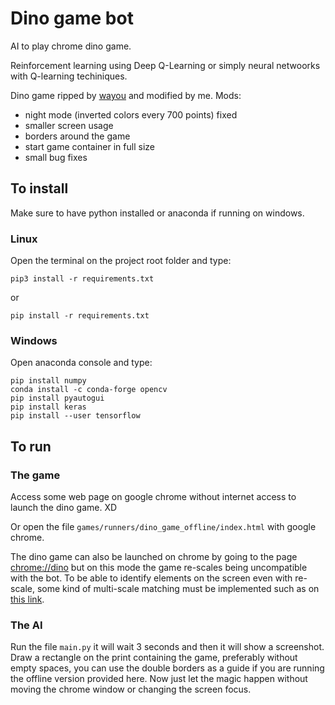# Dino game bot #

AI to play chrome dino game.

Reinforcement learning using Deep Q-Learning or simply neural netwoorks with Q-learning techiniques.

Dino game ripped by [wayou](https://github.com/wayou/t-rex-runner) and modified by me.
Mods:

 - night mode (inverted colors every 700 points) fixed
 - smaller screen usage
 - borders around the game
 - start game container in full size
 - small bug fixes

## To install

Make sure to have python installed or anaconda if running on windows.

### Linux

Open the terminal on the project root folder and type:
```
pip3 install -r requirements.txt
```
or
```
pip install -r requirements.txt
```

### Windows
Open anaconda console and type:
```
pip install numpy
conda install -c conda-forge opencv
pip install pyautogui
pip install keras
pip install --user tensorflow
```

## To run

### The game
Access some web page on google chrome without internet access to launch the dino game. XD

Or open the file `games/runners/dino_game_offline/index.html` with google chrome.

The dino game can also be launched on chrome by going to the page [chrome://dino](chrome://dino) but on this mode the game re-scales being uncompatible with the bot. To be able to identify elements on the screen even with re-scale, some kind of multi-scale matching must be implemented such as on [this link](https://www.pyimagesearch.com/2015/01/26/multi-scale-template-matching-using-python-opencv/).

### The AI
Run the file `main.py` it will wait 3 seconds and then it will show a screenshot. Draw a rectangle on the print containing the game, preferably without empty spaces, you can use the double borders as a guide if you are running the offline version provided here. Now just let the magic happen without moving the chrome window or changing the screen focus.